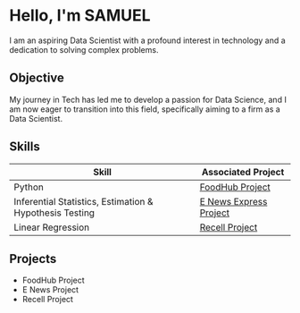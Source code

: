 # Hello, I'm SAMUEL



I am an aspiring Data Scientist with a profound interest in technology and a dedication to solving complex problems.

## Objective


My journey in Tech has led me to develop a passion for Data Science, and I am now eager to transition into this field, specifically aiming to a firm as a Data Scientist.

## Skills


| Skill                                                  | Associated Project         |
|--------------------------------------------------------|----------------------------|
| Python                                                 | <a href="https://google.com">FoodHub Project</a>|
| Inferential Statistics, Estimation & Hypothesis Testing| <a href="https://google.com">E News Express Project</a>|
| Linear Regression                                      | <a href="https://google.com">Recell Project</a>|




## Projects
- FoodHub Project
- E News Project
- Recell Project
